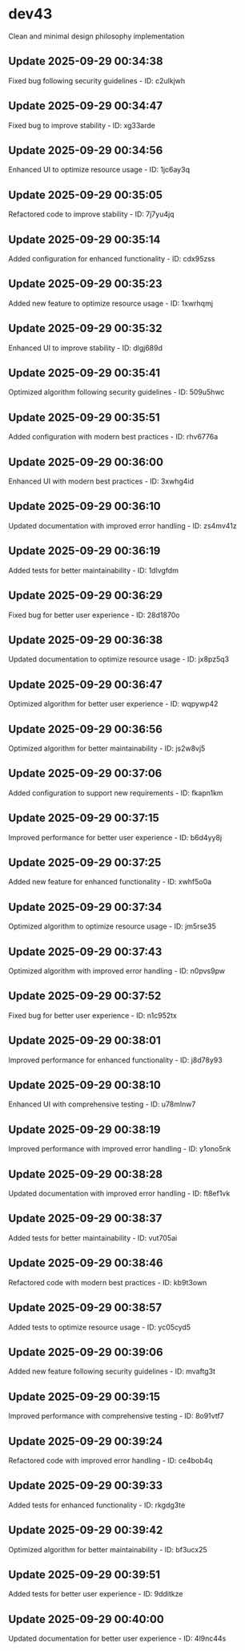 # dev43
Clean and minimal design philosophy implementation

## Update 2025-09-29 00:34:38
Fixed bug following security guidelines - ID: c2ulkjwh


## Update 2025-09-29 00:34:47
Fixed bug to improve stability - ID: xg33arde


## Update 2025-09-29 00:34:56
Enhanced UI to optimize resource usage - ID: 1jc6ay3q


## Update 2025-09-29 00:35:05
Refactored code to improve stability - ID: 7j7yu4jq


## Update 2025-09-29 00:35:14
Added configuration for enhanced functionality - ID: cdx95zss


## Update 2025-09-29 00:35:23
Added new feature to optimize resource usage - ID: 1xwrhqmj


## Update 2025-09-29 00:35:32
Enhanced UI to improve stability - ID: dlgj689d


## Update 2025-09-29 00:35:41
Optimized algorithm following security guidelines - ID: 509u5hwc


## Update 2025-09-29 00:35:51
Added configuration with modern best practices - ID: rhv6776a


## Update 2025-09-29 00:36:00
Enhanced UI with modern best practices - ID: 3xwhg4id


## Update 2025-09-29 00:36:10
Updated documentation with improved error handling - ID: zs4mv41z


## Update 2025-09-29 00:36:19
Added tests for better maintainability - ID: 1dlvgfdm


## Update 2025-09-29 00:36:29
Fixed bug for better user experience - ID: 28d1870o


## Update 2025-09-29 00:36:38
Updated documentation to optimize resource usage - ID: jx8pz5q3


## Update 2025-09-29 00:36:47
Optimized algorithm for better user experience - ID: wqpywp42


## Update 2025-09-29 00:36:56
Optimized algorithm for better maintainability - ID: js2w8vj5


## Update 2025-09-29 00:37:06
Added configuration to support new requirements - ID: fkapn1km


## Update 2025-09-29 00:37:15
Improved performance for better user experience - ID: b6d4yy8j


## Update 2025-09-29 00:37:25
Added new feature for enhanced functionality - ID: xwhf5o0a


## Update 2025-09-29 00:37:34
Optimized algorithm to optimize resource usage - ID: jm5rse35


## Update 2025-09-29 00:37:43
Optimized algorithm with improved error handling - ID: n0pvs9pw


## Update 2025-09-29 00:37:52
Fixed bug for better user experience - ID: n1c952tx


## Update 2025-09-29 00:38:01
Improved performance for enhanced functionality - ID: j8d78y93


## Update 2025-09-29 00:38:10
Enhanced UI with comprehensive testing - ID: u78mlnw7


## Update 2025-09-29 00:38:19
Improved performance with improved error handling - ID: y1ono5nk


## Update 2025-09-29 00:38:28
Updated documentation with improved error handling - ID: ft8ef1vk


## Update 2025-09-29 00:38:37
Added tests for better maintainability - ID: vut705ai


## Update 2025-09-29 00:38:46
Refactored code with modern best practices - ID: kb9t3own


## Update 2025-09-29 00:38:57
Added tests to optimize resource usage - ID: yc05cyd5


## Update 2025-09-29 00:39:06
Added new feature following security guidelines - ID: mvaftg3t


## Update 2025-09-29 00:39:15
Improved performance with comprehensive testing - ID: 8o91vtf7


## Update 2025-09-29 00:39:24
Refactored code with improved error handling - ID: ce4bob4q


## Update 2025-09-29 00:39:33
Added tests for enhanced functionality - ID: rkgdg3te


## Update 2025-09-29 00:39:42
Optimized algorithm for better maintainability - ID: bf3ucx25


## Update 2025-09-29 00:39:51
Added tests for better user experience - ID: 9dditkze


## Update 2025-09-29 00:40:00
Updated documentation for better user experience - ID: 4l9nc44s

